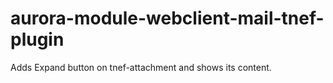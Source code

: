 # aurora-module-webclient-mail-tnef-plugin
Adds Expand button on tnef-attachment and shows its content.
